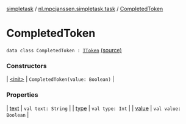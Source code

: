 [simpletask](../../index.md) / [nl.mpcjanssen.simpletask.task](../index.md) / [CompletedToken](.)

# CompletedToken

`data class CompletedToken : `[`TToken`](../-t-token/index.md) [(source)](https://github.com/mpcjanssen/simpletask-android/blob/master/src/main/java/nl/mpcjanssen/simpletask/task/Task.kt#L490)

### Constructors

| [&lt;init&gt;](-init-.md) | `CompletedToken(value: Boolean)` |

### Properties

| [text](text.md) | `val text: String` |
| [type](type.md) | `val type: Int` |
| [value](value.md) | `val value: Boolean` |

